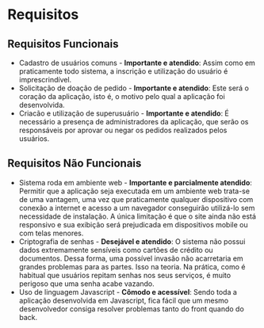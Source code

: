 # Requisitos

## Requisitos Funcionais

- Cadastro de usuários comuns - **Importante e atendido**: Assim como em praticamente todo sistema, a inscrição e utilização do usuário é imprescrindível.
- Solicitação de doação de pedido - **Importante e atendido**: Este será o coração da aplicação, isto é, o motivo pelo qual a aplicação foi desenvolvida.
- Criacão e utilização de superusuário - **Importante e atendido**: É necessário a presença de administradores da aplicação, que serão os responsáveis por aprovar ou negar os pedidos realizados pelos usuários.

## Requisitos Não Funcionais

- Sistema roda em ambiente web - **Importante e parcialmente atendido**: Permitir que a aplicação seja executada em um ambiente web trata-se de uma vantagem, uma vez que praticamente qualquer dispositivo com conexão a internet e acesso a um navegador conseguirão utilizá-lo sem necessidade de instalação. A única limitação é que o site ainda não está responsivo e sua exibição será prejudicada em dispositivos mobile ou com telas menores.
- Criptografia de senhas - **Desejável e atendido**: O sistema não possui dados extremamente sensíveis como cartões de crédito ou documentos. Dessa forma, uma possível invasão não acarretaria em grandes problemas para as partes. Isso na teoria. Na prática, como é habitual que usuários repitam senhas nos seus serviços, é muito perigoso que uma senha acabe vazando.
- Uso de linguagem Javascript - **Cômodo e acessível**: Sendo toda a aplicação desenvolvida em Javascript, fica fácil que um mesmo desenvolvedor consiga resolver problemas tanto do front quando do back.
